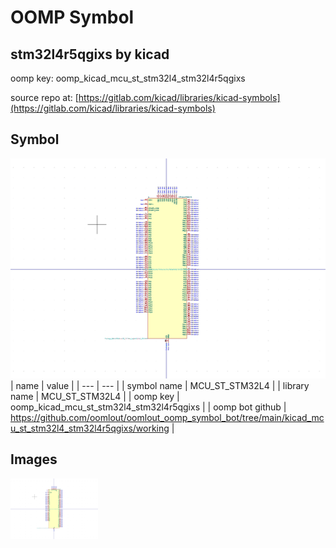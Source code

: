 # OOMP Symbol  
## stm32l4r5qgixs  by kicad  
  
oomp key: oomp_kicad_mcu_st_stm32l4_stm32l4r5qgixs  
  
source repo at: [https://gitlab.com/kicad/libraries/kicad-symbols](https://gitlab.com/kicad/libraries/kicad-symbols)  
## Symbol  
  
[![working.png](working_600.png)](working.png)  
| name | value | 
| --- | --- | 
| symbol name | MCU_ST_STM32L4 | 
| library name | MCU_ST_STM32L4 | 
| oomp key | oomp_kicad_mcu_st_stm32l4_stm32l4r5qgixs | 
| oomp bot github | https://github.com/oomlout/oomlout_oomp_symbol_bot/tree/main/kicad_mcu_st_stm32l4_stm32l4r5qgixs/working | 
## Images  
  
[![working.png](working_140.png)](working.png)  
